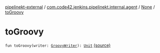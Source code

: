 [pipelinekt-external](../../index.md) / [com.code42.jenkins.pipelinekt.internal.agent](../index.md) / [None](index.md) / [toGroovy](./to-groovy.md)

# toGroovy

`fun toGroovy(writer: `[`GroovyWriter`](../../com.code42.jenkins.pipelinekt.core.writer/-groovy-writer/index.md)`): `[`Unit`](https://kotlinlang.org/api/latest/jvm/stdlib/kotlin/-unit/index.html) [(source)](https://github.com/code42/pipelinekt/tree/master/internal/src/main/kotlin/com/code42/jenkins/pipelinekt/internal/agent/None.kt#L7)